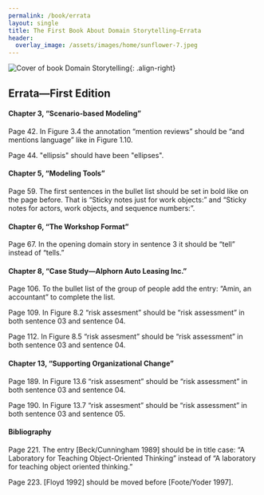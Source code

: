 ```yaml
---
permalink: /book/errata
layout: single
title: The First Book About Domain Storytelling—Errata
header:
  overlay_image: /assets/images/home/sunflower-7.jpeg
---
```


![Cover of book *Domain Storytelling*](https://www.informit.com/ShowCover.aspx?isbn=9780137458912&type=f){: .align-right}

## Errata—First Edition

<!-- ### Prior to the 4th printing -->

#### Chapter 3, “Scenario-based Modeling”

Page 42. In Figure 3.4 the annotation “mention reviews” should be “and mentions language” like in Figure 1.10.

Page 44. "ellipsis" should have been "ellipses".

#### Chapter 5, “Modeling Tools”

Page 59. The first sentences in the bullet list should be set in bold like on the page before. That is “Sticky notes just for work objects:” and “Sticky notes for actors, work objects, and sequence numbers:”.

#### Chapter 6, “The Workshop Format”

Page 67. In the opening domain story in sentence 3 it should be “tell” instead of “tells.”

#### Chapter 8, “Case Study—Alphorn Auto Leasing Inc.”

Page 106. To the bullet list of the group of people add the entry: “Amin, an accountant” to complete the list.

Page 109. In Figure 8.2 “risk assesment” should be “risk assessment” in both sentence 03 and sentence 04.

Page 112. In Figure 8.5 “risk assesment” should be “risk assessment” in both sentence 03 and sentence 04.

#### Chapter 13, “Supporting Organizational Change”

Page 189. In Figure 13.6 “risk assesment” should be “risk assessment” in both sentence 03 and sentence 04.

Page 190. In Figure 13.7 “risk assesment” should be “risk assessment” in both sentence 03 and sentence 05.

#### Bibliography

Page 221. The entry [Beck/Cunningham 1989] should be in title case: “A Laboratory for Teaching Object-Oriented Thinking” instead of “A laboratory for teaching object oriented thinking.”

Page 223. [Floyd 1992] should be moved before [Foote/Yoder 1997].
